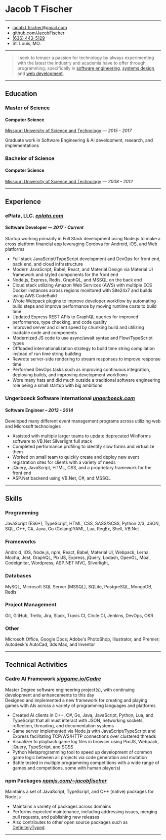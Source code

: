 Jacob T Fischer
===============

---

- <jacob.t.fischer@gmail.com>
- [github.com/JacobFischer]
- [(636) 443-5129]
- St. Louis, MO.

---

> I seek to temper a passion for technology by always experimenting with the
> latest the industry and academia have to offer through programming;
> specifically in [software engineering], [systems design], and
> [web development].

---

Education
---------

### Master of Science
#### Computer Science

[Missouri University of Science and Technology] — *2015 - 2017*

Graduate work in Software Engineering & AI development, research,
and implementations

### Bachelor of Science
#### Computer Science

[Missouri University of Science and Technology] — *2008 - 2012*

---

Experience
----------

### ePlata, LLC. _[eplata.com]_
#### Software Developer — _2017 - Current_

Startup working primarily in Full Stack development using Node.js to make a
cross platform financial app leveraging Cordova for Android, iOS, and Web
platforms

- Full stack JavaScript/TypeScript development and DevOps for front end,
back end, and cloud infrastructure
- Modern JavaScript, Babel, React, and Material Design via Material UI
framework and styled components for the front end
- Node.js, Express, Redis, GraphQL, and MSSQL on the back end
- Cloud stack utilizing Amazon Web Services (AWS) with multiple ECS Docker
instances across regions monitored with Site24x7 and builds using AWS
CodeBuild
- Wrote Webpack plugins to improve developer workflow by automating build
steps and improve performance by moving runtime costs to build time
- Updated Express REST APIs to GraphQL queries for improved performance,
type checking, and code quality
- Improved server and client speed by chunking build and utilizing loadable
code and components
- Modernized JS code to use async/await syntax and Flow/TypeScript types
- Offloaded internationalization strategy to build time string compilation
instead of run time string building
- Rewrote server-side rendering to stream responses to improve response time
- Performed DevOps tasks such as improving continuous integration, deploying
builds, and improving development workflows
- Wore many hats and did much outside a traditional software engineering role
being a small startup with big ambitions

### Ungerboeck Software International _[ungerboeck.com]_
#### Software Engineer – _2013 - 2014_

Developed many different event management programs across utilizing web and
Microsoft technologies

- Assisted with multiple larger teams to update deprecated WinForms software
to VB.Net Silverlight full stack
- Completed performance profiling to identify slow forms and virtualize them
- Worked on small team to quickly create and deploy new event registration
sites for clients with a variety of needs
- jQuery, JavaScript, HTML, CSS, and a proprietary framework for the front end
- ASP.Net backend using VB.Net, C#, and MSSQL

---

Skills
------

### Programming

JavaScript (ES6+), TypeScript, HTML, CSS, SASS/SCSS, Python 2/3, JSON, SQL,
C++, C#, Java, Go (Golang)YAML, Lua, RegEx, Shell, VB.Net

### Frameworks

Android, iOS, Node.js, npm, React, Babel, Material UI, Webpack, Lerna, Mocha,
Jest, GraphQL, PixiJS, Express, jQuery, Lodash, OpenGL, Moai, CodeIgniter,
Wordpress, ASP.NET MVC, Silverlight,

### Databases

MySQL, Microsoft SQL Server (MSSQL), SQLite, PostgreSQL, MongoDB, Redis

### Project Management

Git, GitHub, Trello, Jira, Slack, Travis CI, Circle CI, Jenkins, DevOps, OKR

### Other

Microsoft Office, Google Docs; Adobe's PhotoShop, Illustrator, and Premier;
Autodesk's AutoCad, 3ds Max, and Inventor

---

Technical Activities
--------------------

### Cadre AI Framework _[siggame.io/Cadre]_

Master Degree software engineering project(s), with continuing development and
enhancements to this day\
Designed and implemented a new framework for creating and playing games with
AIs across a variety of programming languages and platforms

- Created AI clients in C++, C#, Go, Java, JavaScript, Python, Lua, and
TypeScript that all must interact with JSON, networking sockets, reflection,
threading, and documentation systems
- Game server implemented via Node.js with JavaScript/TypeScript and Express
facilitating TCP/WS/HTTP connections over clustered threads
- Visualizer to playback game log files in browser using PixiJS, Webpack,
jQuery, TypeScript, and SCSS
- Python Metaprogramming tool to speed up development of common game logic
between all projects via code generation and mutation
- Battle tested in multiple programming competitions with a wide range of
games and competitions, some with human player(s)

### npm Packages _[npmjs.com/~jacobfischer]_

Maintains a set of JavaScript, TypeScript, and C++ (native) packages for
Node.js

- Maintains a variety of packages across domains
- Performs expected maintenance, including addressing issues, merging pull
requests, and publishing new releases
- Also contributes to other open source packages such as [DefinitelyTyped].

---

[//]: # (The following are the actual urls to the links above)

[github.com/JacobFischer]: http://github.com/JacobFischer/
[(636) 443-5129]: tel:6364435129

[software engineering]: https://wikipedia.org/wiki/Software_engineering
[systems design]: https://wikipedia.org/wiki/Systems_design
[web development]: https://wikipedia.org/wiki/Web_development

[Missouri University of Science and Technology]: http://mst.edu/

[eplata.com]: http://eplata.com/
[ungerboeck.com]: https://ungerboeck.com/

[siggame.io]: http://siggame.io/
[siggame.io/Cadre]: http://siggame.io/Cadre
[npmjs.com/~jacobfischer]: https://npmjs.com/~jacobfischer
[DefinitelyTyped]: https://github.com/DefinitelyTyped/DefinitelyTyped
